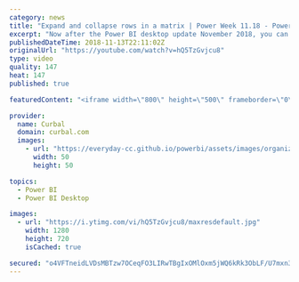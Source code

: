 ```yaml
---
category: news
title: "Expand and collapse rows in a matrix | Power Week 11.18 - Power BI Desktop Update Nov"
excerpt: "Now after the Power BI desktop update November 2018, you can add +/- buttons to the row headers through the formatting pane under the row headers card. By default, the icons will match the formatting of the row header, but you can customize the icons’ color and size separately if you want.  Here you"
publishedDateTime: 2018-11-13T22:11:02Z
originalUrl: "https://youtube.com/watch?v=hQ5TzGvjcu8"
type: video
quality: 147
heat: 147
published: true

featuredContent: "<iframe width=\"800\" height=\"500\" frameborder=\"0\" src=\"https://www.youtube.com/embed/hQ5TzGvjcu8\" allow=\"accelerometer; autoplay; encrypted-media; gyroscope; picture-in-picture\" allowfullscreen></iframe>"

provider:
  name: Curbal
  domain: curbal.com
  images:
    - url: "https://everyday-cc.github.io/powerbi/assets/images/organizations/curbal.com-50x50.jpg"
      width: 50
      height: 50

topics:
  - Power BI
  - Power BI Desktop

images:
  - url: "https://i.ytimg.com/vi/hQ5TzGvjcu8/maxresdefault.jpg"
    width: 1280
    height: 720
    isCached: true

secured: "o4VFTneidLVDsMBTzw7OCeqFO3LIRwTBgIxOMlOxm5jWQ6kRk3ObLF/U7mxn3T4/6mPXhSubCbTCAEo+eum8l/hTgT3LUiOoExAIPQ+N7zm1AH98ajmP/8y44i9xPiXONN0YXnbA7oY/mwuPPY8kVag2b0H/txyyKWDaPYsDnm9RpkLBZqqEDC16R6pWaqwBEvM83JLsFpKD3lpK6iMUDnKmcWIw2UShckwCBqeukPtQGlz7BhuEiqzcJnyb/FvefBlGHszsiK0YITSxpaSzXC1C26TIXHoghDYRjdzOGHSDdcmIcrN60GE2ktHpF6T4a6WtJyPIe3g/5mBDY581zJ1EF1sOR213yfCRZqQNfkajgFKLAvJ04hTGnYzUr+Uqw+b+pPWzyYScFQ0E9mpDaPpzIFUgRFPIFmMRnIJkVCUPP9FamuFcDLBOTsxHvP6X;YB8tS1/duKB8DZUo7hMUdQ=="
---
```


